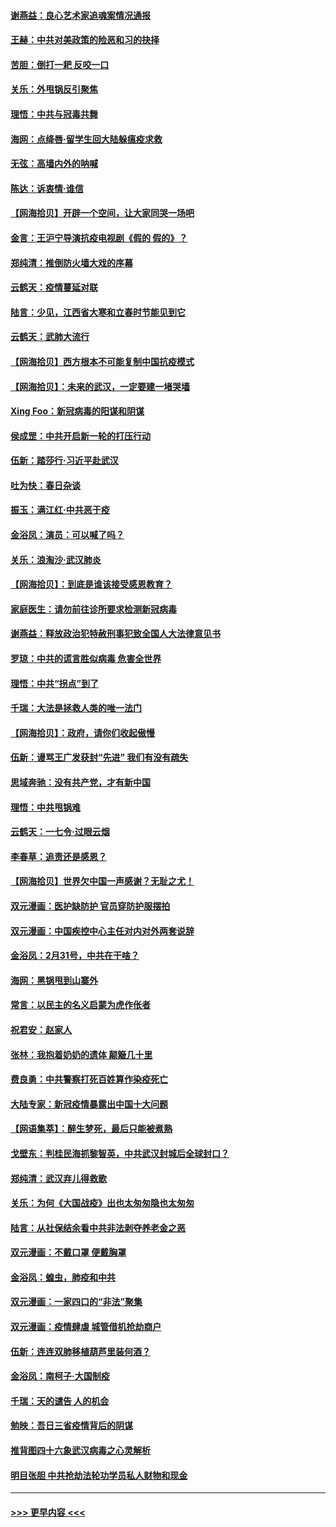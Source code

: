 #### [谢燕益：良心艺术家追魂案情况通报](../pages/nsc993/n11945327.md?t=03170902) 
#### [王赫：中共对美政策的险恶和习的抉择](../pages/nsc993/n11944942.md?t=03170902) 
#### [苦胆：倒打一耙 反咬一口](../pages/nsc993/n11944542.md?t=03170902) 
#### [关乐：外甩锅反引聚焦](../pages/nsc993/n11944211.md?t=03170902) 
#### [理悟：中共与冠毒共舞](../pages/nsc993/n11944197.md?t=03170902) 
#### [海网：点绛唇‧留学生回大陆躲瘟疫求救](../pages/nsc993/n11944043.md?t=03170902) 
#### [无弦：高墙内外的呐喊](../pages/nsc993/n11943684.md?t=03170902) 
#### [陈达：诉衷情·谁信](../pages/nsc993/n11942899.md?t=03170902) 
#### [【网海拾贝】开辟一个空间，让大家同哭一场吧](../pages/nsc993/n11942165.md?t=03170902) 
#### [金言：王沪宁导演抗疫电视剧《假的 假的》？](../pages/nsc993/n11941510.md?t=03170902) 
#### [郑纯清：推倒防火墙大戏的序幕](../pages/nsc993/n11940838.md?t=03170902) 
#### [云鹤天：疫情蔓延对联](../pages/nsc993/n11940579.md?t=03170902) 
#### [陆言：少见，江西省大寒和立春时节能见到它](../pages/nsc993/n11939983.md?t=03170902) 
#### [云鹤天：武肺大流行](../pages/nsc993/n11939902.md?t=03170902) 
#### [【网海拾贝】西方根本不可能复制中国抗疫模式](../pages/nsc993/n11939725.md?t=03170902) 
#### [【网海拾贝】：未来的武汉，一定要建一堵哭墙](../pages/nsc993/n11938684.md?t=03170902) 
#### [Xing Foo：新冠病毒的阳谋和阴谋](../pages/nsc993/n11936086.md?t=03170902) 
#### [侯成罡：中共开启新一轮的打压行动](../pages/nsc993/n11935730.md?t=03170902) 
#### [伍新：踏莎行‧习近平赴武汉](../pages/nsc993/n11935157.md?t=03170902) 
#### [吐为快：春日杂谈](../pages/nsc993/n11934776.md?t=03170902) 
#### [振玉：满江红‧中共恶于疫](../pages/nsc993/n11934647.md?t=03170902) 
#### [金浴凤：演员：可以喊了吗？](../pages/nsc993/n11934602.md?t=03170902) 
#### [关乐：浪淘沙·武汉肺炎](../pages/nsc993/n11931792.md?t=03170902) 
#### [【网海拾贝】：到底是谁该接受感恩教育？](../pages/nsc993/n11931552.md?t=03170902) 
#### [家庭医生：请勿前往诊所要求检测新冠病毒](../pages/nsc993/n11929190.md?t=03170902) 
#### [谢燕益：释放政治犯特赦刑事犯致全国人大法律意见书](../pages/nsc993/n11928978.md?t=03170902) 
#### [罗琼：中共的谎言胜似病毒 危害全世界](../pages/nsc993/n11922636.md?t=03170902) 
#### [理悟：中共“拐点”到了](../pages/nsc993/n11928496.md?t=03170902) 
#### [千瑞：大法是拯救人类的唯一法门](../pages/nsc993/n11927637.md?t=03170902) 
#### [【网海拾贝】：政府，请你们收起傲慢](../pages/nsc993/n11926932.md?t=03170902) 
#### [伍新：谩骂王广发获封“先进” 我们有没有疏失](../pages/nsc993/n11926101.md?t=03170902) 
#### [思域奔驰：没有共产党，才有新中国](../pages/nsc993/n11926058.md?t=03170902) 
#### [理悟：中共甩锅难](../pages/nsc993/n11925355.md?t=03170902) 
#### [云鹤天：一七令·过眼云烟](../pages/nsc993/n11925284.md?t=03170902) 
#### [李春草：追责还是感恩？](../pages/nsc993/n11925274.md?t=03170902) 
#### [【网海拾贝】世界欠中国一声感谢？无耻之尤！](../pages/nsc993/n11925239.md?t=03170902) 
#### [双元漫画：医护缺防护 官员穿防护服摆拍](../pages/nsc993/n11923899.md?t=03170902) 
#### [双元漫画：中国疾控中心主任对内对外两套说辞](../pages/nsc993/n11921994.md?t=03170902) 
#### [金浴凤：2月31号，中共在干啥？](../pages/nsc993/n11922706.md?t=03170902) 
#### [海网：黑锅甩到山寨外](../pages/nsc993/n11922688.md?t=03170902) 
#### [常言：以民主的名义启蒙为虎作伥者](../pages/nsc993/n11922217.md?t=03170902) 
#### [祝君安：赵家人](../pages/nsc993/n11922209.md?t=03170902) 
#### [张林：我抱着奶奶的遗体 颠簸几十里](../pages/nsc993/n11920945.md?t=03170902) 
#### [费良勇：中共警察打死百姓算作染疫死亡](../pages/nsc993/n11919264.md?t=03170902) 
#### [大陆专家：新冠疫情暴露出中国十大问题](../pages/nsc993/n11919187.md?t=03170902) 
#### [【网语集萃】：醉生梦死，最后只能被煮熟](../pages/nsc993/n11918994.md?t=03170902) 
#### [戈壁东：判桂民海抓黎智英，中共武汉封城后全球封口？](../pages/nsc993/n11917982.md?t=03170902) 
#### [郑纯清：武汉弃儿得救歌](../pages/nsc993/n11917881.md?t=03170902) 
#### [关乐：为何《大国战疫》出也太匆匆隐也太匆匆](../pages/nsc993/n11917792.md?t=03170902) 
#### [陆言：从社保结余看中共非法剥夺养老金之恶](../pages/nsc993/n11917084.md?t=03170902) 
#### [双元漫画：不戴口罩 便戴胸罩](../pages/nsc993/n11916447.md?t=03170902) 
#### [金浴凤：蝗虫，肺疫和中共](../pages/nsc993/n11916904.md?t=03170902) 
#### [双元漫画：一家四口的“非法”聚集](../pages/nsc993/n11916378.md?t=03170902) 
#### [双元漫画：疫情肆虐 城管借机抢劫商户](../pages/nsc993/n11916310.md?t=03170902) 
#### [伍新：连连双肺移植葫芦里装何酒？](../pages/nsc993/n11913667.md?t=03170902) 
#### [金浴凤：南柯子·大国制疫](../pages/nsc993/n11913657.md?t=03170902) 
#### [千瑞：天的谴告  人的机会](../pages/nsc993/n11913309.md?t=03170902) 
#### [勉映：吾日三省疫情背后的阴谋](../pages/nsc993/n11913079.md?t=03170902) 
#### [推背图四十六象武汉病毒之心灵解析](../pages/nsc993/n11911761.md?t=03170902) 
#### [明目张胆 中共抢劫法轮功学员私人财物和现金](../pages/nsc993/n11910262.md?t=03170902) 

----
#### [ >>> 更早内容 <<< ](../indexes/nsc993-earlier.md)
